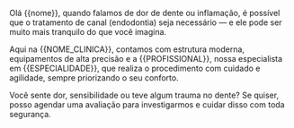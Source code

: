 Olá {{nome}}, quando falamos de dor de dente ou inflamação, é possível que o tratamento de canal (endodontia) seja necessário — e ele pode ser muito mais tranquilo do que você imagina.

Aqui na {{NOME_CLINICA}}, contamos com estrutura moderna, equipamentos de alta precisão e a {{PROFISSIONAL}}, nossa especialista em {{ESPECIALIDADE}}, que realiza o procedimento com cuidado e agilidade, sempre priorizando o seu conforto.

Você sente dor, sensibilidade ou teve algum trauma no dente? Se quiser, posso agendar uma avaliação para investigarmos e cuidar disso com toda segurança.